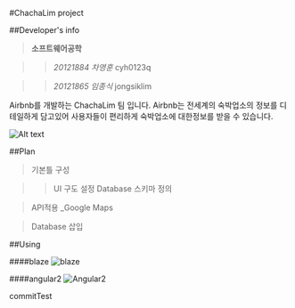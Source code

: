 #ChachaLim project

##Developer's info
>__소프트웨어공학__

>>_20121884 차영훈_ cyh0123q

>>_20121865 임종식_ jongsiklim

Airbnb를 개발하는 ChachaLim 팀 입니다.
Airbnb는 전세계의 숙박업소의 정보를 디테일하게 담고있어 사용자들이 편리하게 숙박업소에 대한정보를 받을 수 있습니다.

![Alt text](https://www.google.co.kr/url?sa=i&rct=j&q=&esrc=s&source=images&cd=&cad=rja&uact=8&ved=0ahUKEwjNs4yGx77QAhWHspQKHSRsCYoQjRwIBw&url=https%3A%2F%2Fwww.airbnb.com%2F&psig=AFQjCNHbDqByFZmzjZDmdaSrPYDKQHm40g&ust=1479979399314352)


##Plan
>기본틀 구성

>> UI 구도 설정
>> Database 스키마 정의

> API적용 _Google Maps

> Database 삽입


##Using

####blaze
![blaze](http://blazejs.org/logo/logo.png)

####angular2
![Angular2](http://www.whiteoctoberevents.co.uk/perch/resources/angular.svg)

commitTest
